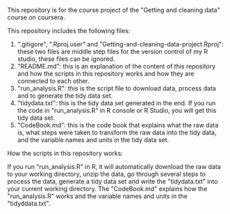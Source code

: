This repository is for the course project of the "Getting and cleaning data" course on coursera.

This repository includes the following files:
1. ".gitigore", ".Rproj.user" and "Getting-and-cleaning-data-project.Rproj": these two files are middle step files for the version control of my R studio, these files can be ignored.
2. "README.md": this is an explanation of the content of this repository and how the scripts in this repository works and how they are connected to each other.
3. "run_analysis.R": this is the script file to download data, process data and to generate the tidy data set.
4. "tidydata.txt": this is the tidy data set generated in the end. If you run the code in "run_analysis.R" in R console or R Studio, you will get this tidy data set.
5. "CodeBook.md": this is the code book that explains what the raw data is, what steps were taken to transform the raw data into the tidy data, and the variable names and units in the tidy data set.

How the scripts in this repository works:

If you run "run_analysis.R" in R, it will automatically download the raw data to your working directory, unzip the data, go through several steps to process the data, generate a tidy data set and write the "tidydata.txt" into your current working directory. The "CodeBook.md" explains how the "run_analysis.R" works and the variable names and units in the "tidyddata.txt".